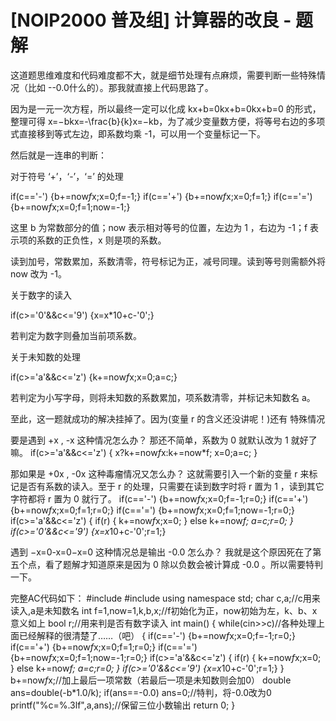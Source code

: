 # [NOIP2000 普及组] 计算器的改良 - 题解

这道题思维难度和代码难度都不大，就是细节处理有点麻烦，需要判断一些特殊情况（比如 --0.0什么的）。那我就直接上代码思路了。

因为是一元一次方程，所以最终一定可以化成 kx+b=0kx+b=0kx+b=0 的形式，整理可得 x=−bkx=-\frac{b}{k}x=−kb​ ，为了减少变量数方便，将等号右边的多项式直接移到等式左边，即系数均乘 -1，可以用一个变量标记一下。

然后就是一连串的判断：

对于符号 ‘+’，‘-’，‘=’ 的处理

if(c=='-') {b+=now*f*x;x=0;f=-1;}
if(c=='+') {b+=now*f*x;x=0;f=1;}
if(c=='=') {b+=now*f*x;x=0;f=1;now=-1;}

这里 b 为常数部分的值；now 表示相对等号的位置，左边为 1 ，右边为 -1；f 表示项的系数的正负性，x 则是项的系数。

读到加号，常数累加，系数清零，符号标记为正，减号同理。读到等号则需额外将 now 改为 -1。


关于数字的读入

if(c>='0'&&c<='9') {x=x*10+c-'0';}

若判定为数字则叠加当前项系数。


关于未知数的处理

if(c>='a'&&c<='z') {k+=now*f*x;x=0;a=c;}

若判定为小写字母，则将未知数的系数累加，项系数清零，并标记未知数名 a。   


至此，这一题就成功的解决挂掉了。因为(变量 r 的含义还没讲呢！)还有
特殊情况


要是遇到 +x , -x 这种情况怎么办？
那还不简单，系数为 0 就默认改为 1 就好了嘛。
if(c>='a'&&c<='z')
{
	x?k+=now*f*x:k+=now*f;
    x=0;a=c;
}

那如果是 +0x , -0x 这种毒瘤情况又怎么办？
这就需要引入一个新的变量 r 来标记是否有系数的读入。至于 r 的处理，只需要在读到数字时将 r 置为 1 ，读到其它字符都将 r 置为 0 就行了。
if(c=='-') {b+=now*f*x;x=0;f=-1;r=0;}
if(c=='+') {b+=now*f*x;x=0;f=1;r=0;}
if(c=='=') {b+=now*f*x;x=0;f=1;now=-1;r=0;}
if(c>='a'&&c<='z')
{
	if(r)
	{
		k+=now*f*x;x=0;
	}
	else k+=now*f;
	a=c;r=0;
}
if(c>='0'&&c<='9') {x=x*10+c-'0';r=1;}



遇到 −x=0-x=0−x=0 这种情况总是输出 -0.0 怎么办？
我就是这个原因死在了第五个点，看了题解才知道原来是因为 0 除以负数会被计算成 -0.0 。所以需要特判一下。


完整AC代码如下：
#include <iostream>
#include <cstdio>
using namespace std;
char c,a;//c用来读入,a是未知数名
int f=1,now=1,k,b,x;//f初始化为正，now初始为左，k、b、x意义如上
bool r;//用来判是否有数字读入
int main()
{
	while(cin>>c)//各种处理上面已经解释的很清楚了……（吧）
	{
		if(c=='-') {b+=now*f*x;x=0;f=-1;r=0;}
		if(c=='+') {b+=now*f*x;x=0;f=1;r=0;}
		if(c=='=') {b+=now*f*x;x=0;f=1;now=-1;r=0;}
		if(c>='a'&&c<='z')
		{
			if(r)
			{
				k+=now*f*x;x=0;
			}
			else k+=now*f;
			a=c;r=0;
		}
		if(c>='0'&&c<='9') {x=x*10+c-'0';r=1;}
	}
	b+=now*f*x;//加上最后一项常数（若最后一项是未知数则会加0）
    double ans=double(-b*1.0/k);
	if(ans==-0.0) ans=0;//特判，将-0.0改为0
	printf("%c=%.3lf",a,ans);//保留三位小数输出
	return 0;
}

 